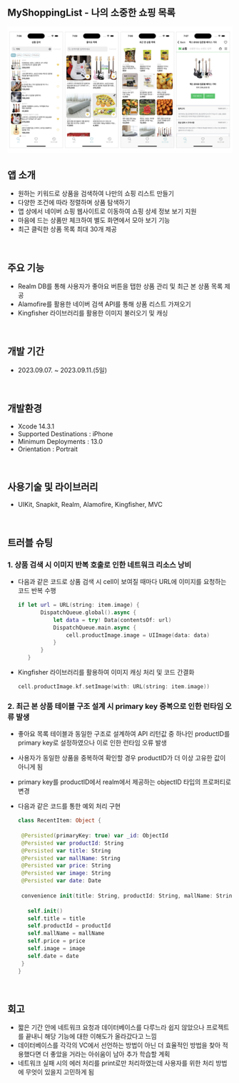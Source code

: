 ## MyShoppingList - 나의 소중한 쇼핑 목록
<p align="center">
 <img width="1018" align src="./recap2_screenshot.001.png">
</p>

## 앱 소개
 * 원하는 키워드로 상품을 검색하여 나만의 쇼핑 리스트 만들기
 * 다양한 조건에 따라 정렬하며 상품 탐색하기
 * 앱 상에서 네이버 쇼핑 웹사이트로 이동하여 쇼핑 상세 정보 보기 지원
 * 마음에 드는 상품만 체크하여 별도 화면에서 모아 보기 기능
 * 최근 클릭한 상품 목록 최대 30개 제공
<br/>


## 주요 기능
 * Realm DB를 통해 사용자가 좋아요 버튼을 탭한 상품 관리 및 최근 본 상품 목록 제공
 * Alamofire를 활용한 네이버 검색 API를 통해 상품 리스트 가져오기
 * Kingfisher 라이브러리를 활용한 이미지 불러오기 및 캐싱
 <br/>

## 개발 기간
 * 2023.09.07. ~ 2023.09.11.(5일)
<br/>

## 개발환경
  * Xcode 14.3.1
  * Supported Destinations : iPhone
  * Minimum Deployments : 13.0
  * Orientation : Portrait
<br/>


## 사용기술 및 라이브러리
 * UIKit, Snapkit, Realm, Alamofire, Kingfisher, MVC
 <br/>
 
## 트러블 슈팅     
 ### 1. 상품 검색 시 이미지 반복 호출로 인한 네트워크 리소스 낭비
   * 다음과 같은 코드로 상품 검색 시 cell이 보여질 때마다 URL에 이미지를 요청하는 코드 반복 수행
     ```swift
     if let url = URL(string: item.image) {
            DispatchQueue.global().async {
                let data = try! Data(contentsOf: url)
                DispatchQueue.main.async {
                    cell.productImage.image = UIImage(data: data)
                }
            }
        }
     ```
   * Kingfisher 라이브러리를 활용하여 이미지 캐싱 처리 및 코드 간결화
     ```swift
     cell.productImage.kf.setImage(with: URL(string: item.image))
     ```
   
 ### 2. 최근 본 상품 테이블 구조 설계 시 primary key 중복으로 인한 런타임 오류 발생
   * 좋아요 목록 테이블과 동일한 구조로 설계하여 API 리턴값 중 하나인 productID를 primary key로 설정하였으나 이로 인한 런타임 오류 발생
   * 사용자가 동일한 상품을 중복하여 확인할 경우 productID가 더 이상 고유한 값이 아니게 됨
   * primary key를 productID에서 realm에서 제공하는 objectID 타입의 프로퍼티로 변경
   * 다음과 같은 코드를 통한 예외 처리 구현

     ```swift
     class RecentItem: Object {
    
      @Persisted(primaryKey: true) var _id: ObjectId
      @Persisted var productId: String
      @Persisted var title: String
      @Persisted var mallName: String
      @Persisted var price: String
      @Persisted var image: String
      @Persisted var date: Date
    
      convenience init(title: String, productId: String, mallName: String, price: String, image: String, date: Date = Date()) {
        
        self.init()
        self.title = title
        self.productId = productId
        self.mallName = mallName
        self.price = price
        self.image = image
        self.date = date
      }
     }
     ```

<br/>

## 회고
 * 짧은 기간 안에 네트워크 요청과 데이터베이스를 다루느라 쉽지 않았으나 프로젝트를 끝내니 해당 기능에 대한 이해도가 올라갔다고 느낌
 * 데이터베이스를 각각의 VC에서 선언하는 방법이 아닌 더 효율적인 방법을 찾아 적용했다면 더 좋았을 거라는 아쉬움이 남아 추가 학습할 계획
 * 네트워크 실패 시의 에러 처리를 print로만 처리하였는데 사용자를 위한 처리 방법에 무엇이 있을지 고민하게 됨
